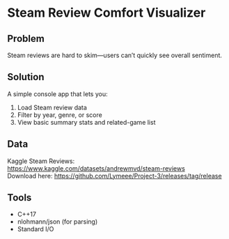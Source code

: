 # Steam Review Comfort Visualizer

## Problem  
Steam reviews are hard to skim—users can’t quickly see overall sentiment.

## Solution  
A simple console app that lets you:
1. Load Steam review data  
2. Filter by year, genre, or score  
3. View basic summary stats and related-game list  

## Data  
Kaggle Steam Reviews:  
https://www.kaggle.com/datasets/andrewmvd/steam-reviews  
Download here: https://github.com/Lymeee/Project-3/releases/tag/release  

## Tools  
- C++17  
- nlohmann/json (for parsing)  
- Standard I/O  
